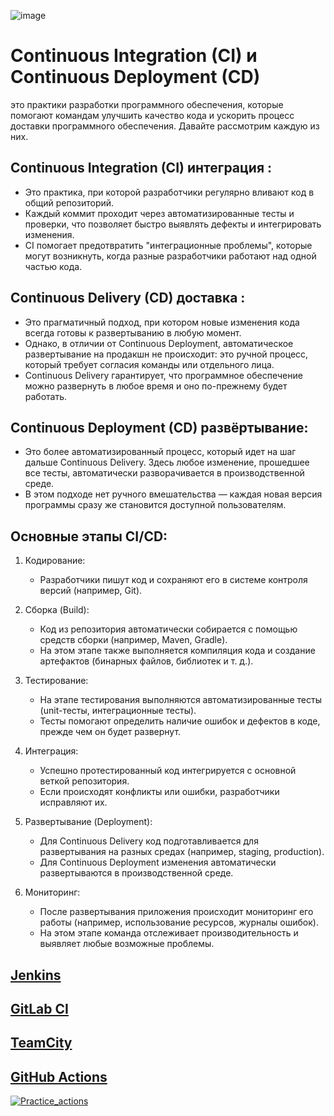 ![image](https://github.com/user-attachments/assets/77524efd-eb2c-4da7-bdcb-b1bf8bfc7480)

# Continuous Integration (CI) и Continuous Deployment (CD) 
это практики разработки программного обеспечения, которые помогают командам улучшить качество кода и ускорить процесс доставки программного обеспечения. Давайте рассмотрим каждую из них.

## Continuous Integration (CI) интеграция :  
- Это практика, при которой разработчики регулярно вливают код в общий репозиторий. 
- Каждый коммит проходит через автоматизированные тесты и проверки, что позволяет быстро выявлять дефекты и интегрировать изменения.
- CI помогает предотвратить "интеграционные проблемы", которые могут возникнуть, когда разные разработчики работают над одной частью кода.

## Continuous Delivery (CD) доставка : 
- Это прагматичный подход, при котором новые изменения кода всегда готовы к развертыванию в любую момент.
- Однако, в отличии от Continuous Deployment, автоматическое развертывание на продакшн не происходит: это ручной процесс, который требует согласия команды или отдельного лица. 
- Continuous Delivery гарантирует, что программное обеспечение можно развернуть в любое время и оно по-прежнему будет работать.

## Continuous Deployment (CD) развёртывание:
- Это более автоматизированный процесс, который идет на шаг дальше Continuous Delivery. Здесь любое изменение, прошедшее все тесты, автоматически разворачивается в производственной среде.
- В этом подходе нет ручного вмешательства — каждая новая версия программы сразу же становится доступной пользователям.

## Основные этапы CI/CD:

1. Кодирование:
   - Разработчики пишут код и сохраняют его в системе контроля версий (например, Git).

2. Сборка (Build):
   - Код из репозитория автоматически собирается с помощью средств сборки (например, Maven, Gradle).
   - На этом этапе также выполняется компиляция кода и создание артефактов (бинарных файлов, библиотек и т. д.).

3. Тестирование:
   - На этапе тестирования выполняются автоматизированные тесты (unit-тесты, интеграционные тесты).
   - Тесты помогают определить наличие ошибок и дефектов в коде, прежде чем он будет развернут.

4. Интеграция:
   - Успешно протестированный код интегрируется с основной веткой репозитория.
   - Если происходят конфликты или ошибки, разработчики исправляют их.

5. Развертывание (Deployment):
   - Для Continuous Delivery код подготавливается для развертывания на разных средах (например, staging, production).
   - Для Continuous Deployment изменения автоматически развертываются в производственной среде.

6. Мониторинг:
   - После развертывания приложения происходит мониторинг его работы (например, использование ресурсов, журналы ошибок).
   - На этом этапе команда отслеживает производительность и выявляет любые возможные проблемы.

## [Jenkins](https://github.com/Wireflex/CI-CD/tree/3469a629e1b08a9f3952418724388a901a49a2fb/Jenkins)

## [GitLab CI](https://github.com/Wireflex/CI-CD/tree/3469a629e1b08a9f3952418724388a901a49a2fb/GitLab)

## [TeamCity](https://github.com/Wireflex/CI-CD/tree/3469a629e1b08a9f3952418724388a901a49a2fb/TeamCity)

## [GitHub Actions ](https://github.com/Wireflex/CI-CD/tree/3469a629e1b08a9f3952418724388a901a49a2fb/GitHubActions)

[![Practice_actions](https://github.com/Wireflex/CI-CD/actions/workflows/main.yml/badge.svg?branch=main)](https://github.com/Wireflex/CI-CD/tree/704827363c45f2fd46b6450152110e679f8ca004/GitHubActions)
